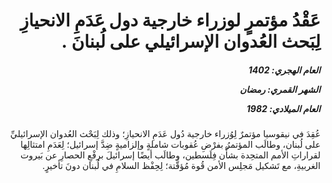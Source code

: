 <h1 dir="rtl">عَقْدُ مؤتمرٍ لوزراء خارجية دول عَدَمِ الانحيازِ لِبَحث العُدوان الإسرائيلي على لُبنانَ .</h1>

<h5 dir="rtl">العام الهجري:  1402

الشهر القمري: رمضان

العام الميلادي: 1982</h5>

<p dir="rtl">عُقِدَ في نيقوسيا مؤتمرٌ لِوُزراء خارجية دُول عَدَمِ الانحيازِ؛ وذلك لِبَحْث العُدوان الإسرائيليِّ على لُبنان، وطالَب المؤتمرُ بفرْضِ عُقوبات شاملةٍ وإلزاميةٍ ضِدَّ إسرائيل؛ لِعَدَمِ امتثالِها لقراراتِ الأمم المتحِدة بشأْن فِلَسطين، وطالَب أيضًا إسرائيلَ برفْعِ الحصارِ عن بَيروت الغربيةِ، مع تَشكيل مَجلِس الأمن قُوة مُؤقَّتة؛ لِحِفْظ السلامِ في لُبنان دونَ تأخيرٍ.</p></br>
